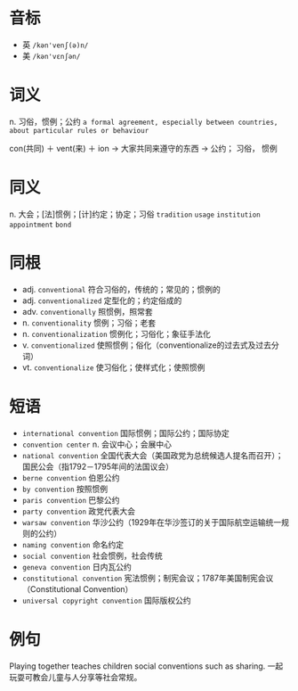 # 音标

- 英 `/kən'venʃ(ə)n/`
- 美 `/kən'vɛnʃən/`

# 词义

n. 习俗，惯例；公约
`a formal agreement, especially between countries, about particular rules or behaviour`



con(共同) ＋ vent(来) ＋ ion → 大家共同来遵守的东西 → 公约； 习俗， 惯例

# 同义

n. 大会；[法]惯例；[计]约定；协定；习俗
`tradition` `usage` `institution` `appointment` `bond`

# 同根

- adj. `conventional` 符合习俗的，传统的；常见的；惯例的
- adj. `conventionalized` 定型化的；约定俗成的
- adv. `conventionally` 照惯例，照常套
- n. `conventionality` 惯例；习俗；老套
- n. `conventionalization` 惯例化；习俗化；象征手法化
- v. `conventionalized` 使照惯例；俗化（conventionalize的过去式及过去分词）
- vt. `conventionalize` 使习俗化；使样式化；使照惯例

# 短语

- `international convention` 国际惯例；国际公约；国际协定
- `convention center` n. 会议中心；会展中心
- `national convention` 全国代表大会（美国政党为总统候选人提名而召开）；国民公会（指1792－1795年间的法国议会）
- `berne convention` 伯恩公约
- `by convention` 按照惯例
- `paris convention` 巴黎公约
- `party convention` 政党代表大会
- `warsaw convention` 华沙公约（1929年在华沙签订的关于国际航空运输统一规则的公约）
- `naming convention` 命名约定
- `social convention` 社会惯例，社会传统
- `geneva convention` 日内瓦公约
- `constitutional convention` 宪法惯例；制宪会议；1787年美国制宪会议（Constitutional Convention）
- `universal copyright convention` 国际版权公约

# 例句

Playing together teaches children social conventions such as sharing.
一起玩耍可教会儿童与人分享等社会常规。


